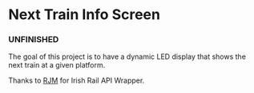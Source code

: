 # Next Train Info Screen

### UNFINISHED

The goal of this project is to have a dynamic LED display that shows the next train at a given platform.

Thanks to [RJM](https://rjm.ie) for Irish Rail API Wrapper.